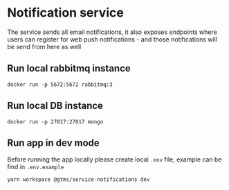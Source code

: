 # Notification service

The service sends all email notifications, it also exposes endpoints where users can register for web push notifications - and those notifications will be send from here as well

## Run local rabbitmq instance

```
docker run -p 5672:5672 rabbitmq:3
```

## Run local DB instance

```
docker run -p 27017:27017 mongo
```

## Run app in dev mode

Before running the app locally please create local `.env` file, example can be find in `.env.example`

```
yarn workspace @gtms/service-notifications dev
```
